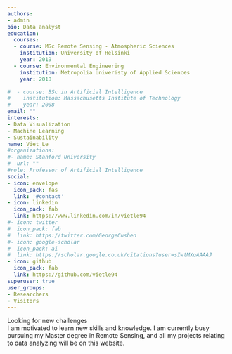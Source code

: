 ```yaml
---
authors:
- admin
bio: Data analyst
education:
  courses:
  - course: MSc Remote Sensing - Atmospheric Sciences
    institution: University of Helsinki
    year: 2019
  - course: Environmental Engineering
    institution: Metropolia Univeristy of Applied Sciences
    year: 2018

#  - course: BSc in Artificial Intelligence
#    institution: Massachusetts Institute of Technology
#    year: 2008
email: ""
interests:
- Data Visualization
- Machine Learning
- Sustainability
name: Viet Le
#organizations:
#- name: Stanford University
#  url: ""
#role: Professor of Artificial Intelligence
social:
- icon: envelope
  icon_pack: fas
  link: '#contact'
- icon: linkedin
  icon_pack: fab
  link: https://www.linkedin.com/in/vietle94  
#- icon: twitter
#  icon_pack: fab
#  link: https://twitter.com/GeorgeCushen
#- icon: google-scholar
#  icon_pack: ai
#  link: https://scholar.google.co.uk/citations?user=sIwtMXoAAAAJ
- icon: github
  icon_pack: fab
  link: https://github.com/vietle94
superuser: true
user_groups:
- Researchers
- Visitors
---
```

Looking for new challenges <br>
I am motivated to learn new skills and knowledge. I am currently busy pursuing my Master degree in Remote Sensing, and all my projects relating to data analyzing will be on this website.
